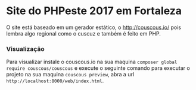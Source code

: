 # Site do PHPeste 2017 em Fortaleza

O site está baseado em um gerador estático, o http://couscous.io/ pois lembra algo regional como o cuscuz e também é feito em PHP.

### Visualização

Para visualizar instale o couscous.io na sua maquina ```composer global require couscous/couscous``` e execute o seguinte comando para executar o projeto na sua maquina ```couscous preview```, abra a url ```http://localhost:8000/web/index.html```.